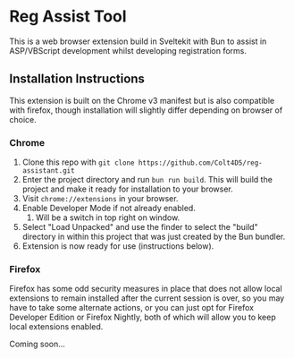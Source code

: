 # Reg Assist Tool

This is a web browser extension build in Sveltekit with Bun to assist in ASP/VBScript development whilst developing registration forms.

## Installation Instructions

This extension is built on the Chrome v3 manifest but is also compatible with firefox, though installation will slightly differ depending on browser of choice.

### Chrome

1. Clone this repo with `git clone https://github.com/Colt4D5/reg-assistant.git`
2. Enter the project directory and run `bun run build`. This will build the project and make it ready for installation to your browser.
3. Visit `chrome://extensions` in your browser.
4. Enable Developer Mode if not already enabled.
   1. Will be a switch in top right on window.
5. Select "Load Unpacked" and use the finder to select the "build" directory in within this project that was just created by the Bun bundler.
6. Extension is now ready for use (instructions below).

### Firefox

Firefox has some odd security measures in place that does not allow local extensions to remain installed after the current session is over, so you may have to take some alternate actions, or you can just opt for Firefox Developer Edition or Firefox Nightly, both of which will allow you to keep local extensions enabled.

Coming soon...
